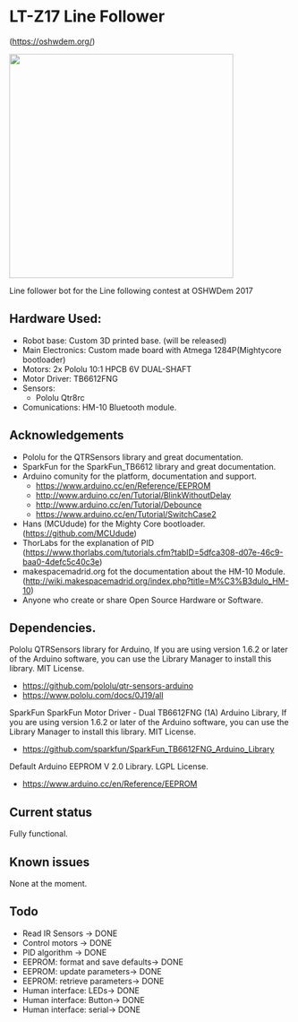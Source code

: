 # LT-Z17 Line Follower
(https://oshwdem.org/)

<img src="https://raw.githubusercontent.com/jbabio/LT-Z17-Line-Follower/master/LT-Z17.jpg" width="400">

Line follower bot for the Line following contest at OSHWDem 2017

## Hardware Used:
  * Robot base: Custom 3D printed base. (will be released)
  * Main Electronics: Custom made board with Atmega 1284P(Mightycore bootloader)
  * Motors: 2x Pololu 10:1 HPCB 6V DUAL-SHAFT
  * Motor Driver: TB6612FNG
  * Sensors:
    * Pololu Qtr8rc
  * Comunications: HM-10 Bluetooth module.
    
## Acknowledgements

* Pololu for  the QTRSensors library and great documentation.
* SparkFun for  the SparkFun_TB6612 library and great documentation.
* Arduino comunity for the platform, documentation and support.
  * https://www.arduino.cc/en/Reference/EEPROM  
  * http://www.arduino.cc/en/Tutorial/BlinkWithoutDelay  
  * http://www.arduino.cc/en/Tutorial/Debounce
  * https://www.arduino.cc/en/Tutorial/SwitchCase2
* Hans (MCUdude) for the Mighty Core bootloader. (https://github.com/MCUdude)
* ThorLabs for the explanation of PID (https://www.thorlabs.com/tutorials.cfm?tabID=5dfca308-d07e-46c9-baa0-4defc5c40c3e)
* makespacemadrid.org fot the documentation about the HM-10 Module. (http://wiki.makespacemadrid.org/index.php?title=M%C3%B3dulo_HM-10)
* Anyone who create or share Open Source Hardware or Software.

## Dependencies.
Pololu QTRSensors library for Arduino, If you are using version 1.6.2 or later of the Arduino software, you can use the Library Manager to install this library. MIT License.
  * https://github.com/pololu/qtr-sensors-arduino
  * https://www.pololu.com/docs/0J19/all
  
SparkFun SparkFun Motor Driver - Dual TB6612FNG (1A) Arduino Library, If you are using version 1.6.2 or later of the Arduino software, you can use the Library Manager to install this library. MIT License.
  * https://github.com/sparkfun/SparkFun_TB6612FNG_Arduino_Library

Default Arduino EEPROM V 2.0 Library. LGPL License.
  * https://www.arduino.cc/en/Reference/EEPROM

## Current status

Fully functional.

## Known issues

None at the moment.

## Todo

* Read IR Sensors -> DONE
* Control motors -> DONE
* PID algorithm -> DONE
* EEPROM: format and save defaults-> DONE
* EEPROM: update parameters-> DONE
* EEPROM: retrieve parameters-> DONE
* Human interface: LEDs-> DONE
* Human interface: Button-> DONE
* Human interface: serial-> DONE
